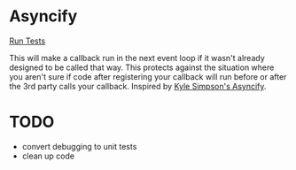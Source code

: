 # Asyncify

[Run Tests](https://ryanbard.github.io/coding-katas/javascript/concurrency/asyncify/asyncify.html)

This will make a callback run in the next event loop if it wasn't already designed to be called that way.  This protects against the situation where you aren't sure if code after registering your callback will run before or after the 3rd party calls your callback.  Inspired by [Kyle Simpson's Asyncify](https://github.com/getify/You-Dont-Know-JS/blob/master/async%20%26%20performance/ch2.md).

# TODO

* convert debugging to unit tests
* clean up code
